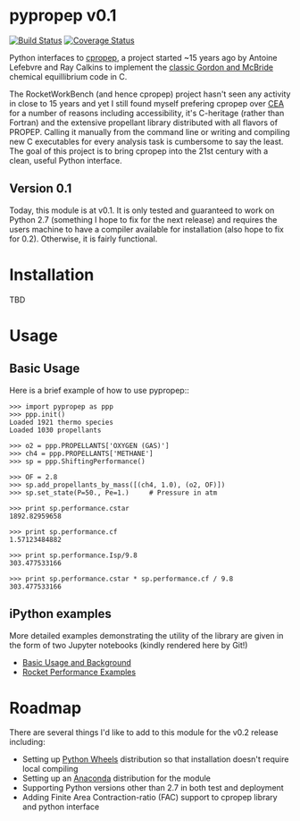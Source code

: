 # pypropep v0.1
[![Build Status](https://travis-ci.org/jonnydyer/pypropep.svg?branch=master)](https://travis-ci.org/jonnydyer/pypropep)
[![Coverage Status](https://coveralls.io/repos/github/jonnydyer/pypropep/badge.svg?branch=master)](https://coveralls.io/github/jonnydyer/pypropep?branch=master)

Python interfaces to [cpropep](https://sourceforge.net/projects/rocketworkbench/?source=navbar), a project started ~15 years ago by Antoine Lefebvre and Ray Calkins to implement the [classic Gordon and McBride](https://www.grc.nasa.gov/WWW/CEAWeb/RP-1311.pdf) chemical equillibrium code in C.  

The RocketWorkBench (and hence cpropep) project hasn't seen any activity in close to 15 years and yet I still found myself prefering cpropep over [CEA](https://www.grc.nasa.gov/WWW/CEAWeb/) for a number of reasons including accessibility, it's C-heritage (rather than Fortran) and the extensive propellant library distributed with all flavors of PROPEP.  Calling it manually from the command line or writing and compiling new C executables for every analysis task is cumbersome to say the least.  The goal of this project is to bring cpropep into the 21st century with a clean, useful Python interface.

## Version 0.1
Today, this module is at v0.1.  It is only tested and guaranteed to work on Python 2.7 (something I hope to fix for the next release) and requires the users machine to have a compiler available for installation (also hope to fix for 0.2).  Otherwise, it is fairly functional.

# Installation

TBD

# Usage

## Basic Usage
Here is a brief example of how to use pypropep::

    >>> import pypropep as ppp
    >>> ppp.init()
    Loaded 1921 thermo species
    Loaded 1030 propellants
    
    >>> o2 = ppp.PROPELLANTS['OXYGEN (GAS)']
    >>> ch4 = ppp.PROPELLANTS['METHANE']
    >>> sp = ppp.ShiftingPerformance()
    
    >>> OF = 2.8
    >>> sp.add_propellants_by_mass([(ch4, 1.0), (o2, OF)])
    >>> sp.set_state(P=50., Pe=1.)     # Pressure in atm
    
    >>> print sp.performance.cstar
    1892.82959658
    
    >>> print sp.performance.cf
    1.57123484882
    
    >>> print sp.performance.Isp/9.8
    303.477533166
    
    >>> print sp.performance.cstar * sp.performance.cf / 9.8
    303.477533166

## iPython examples
More detailed examples demonstrating the utility of the library are given in the form of two Jupyter notebooks (kindly rendered here by Git!)

- [Basic Usage and Background](ipython_doc/BasicUsage.ipynb)
- [Rocket Performance Examples](ipython_doc/ipython_doc/BasicRocketPerformance.ipynb)

# Roadmap

There are several things I'd like to add to this module for the v0.2 release including:

- Setting up [Python Wheels](http://pythonwheels.com/) distribution so that installation doesn't require local compiling
- Setting up an [Anaconda](https://www.continuum.io/anaconda-overview) distribution for the module
- Supporting Python versions other than 2.7 in both test and deployment
- Adding Finite Area Contraction-ratio (FAC) support to cpropep library and python interface
